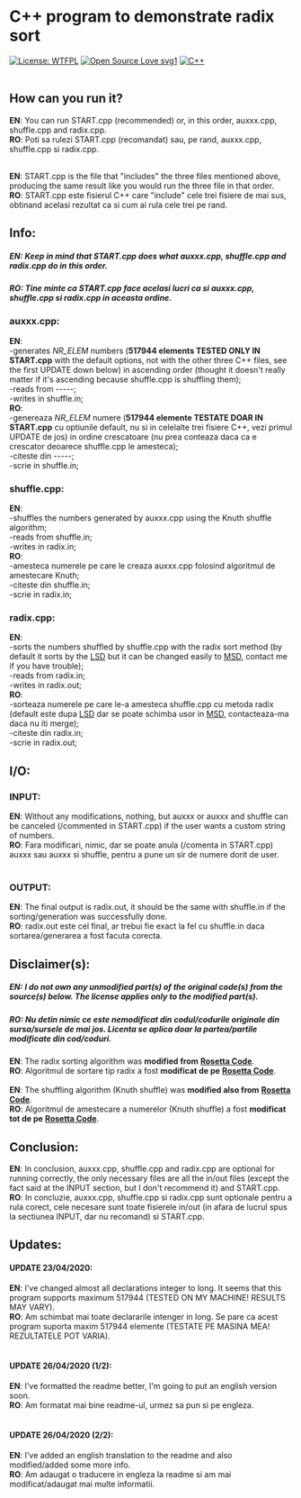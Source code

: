 # C++ program to demonstrate radix sort
[![License: WTFPL](https://img.shields.io/badge/License-WTFPL-brightgreen.svg)](http://www.wtfpl.net/about/)
[![Open Source Love svg1](https://badges.frapsoft.com/os/v1/open-source.svg?v=103)](https://github.com/ellerbrock/open-source-badges/)
[![C++](https://img.shields.io/badge/C%2B%2B-g%2B%2B-blue)](http://cplusplus.com/) <br> <br>

## How can you run it?

**EN**: You can run START.cpp (recommended) or, in this order, auxxx.cpp, shuffle.cpp and radix.cpp.  <br>
**RO**: Poti sa rulezi START.cpp (recomandat) sau, pe rand, auxxx.cpp, shuffle.cpp si radix.cpp. <br> <br>

**EN**: START.cpp is the file that "includes" the three files mentioned above, producing the same result like you would run the three file in that order. <br>
**RO**: START.cpp este fisierul C++ care "include" cele trei fisiere de mai sus, obtinand acelasi rezultat ca si cum ai rula cele trei pe rand.

## Info:

##### EN: Keep in mind that START.cpp does what auxxx.cpp, shuffle.cpp and radix.cpp do in this order.
##### RO: Tine minte ca START.cpp face acelasi lucri ca si auxxx.cpp, shuffle.cpp si radix.cpp in aceasta ordine.

### auxxx.cpp:
**EN**: <br>
 -generates *NR_ELEM* numbers (**517944 elements TESTED ONLY IN START.cpp** with the default options, not with the other three C++ files, see the first UPDATE down below) in ascending order (thought it doesn't really matter if it's ascending because shuffle.cpp is shuffling them); <br>
 -reads from -----; <br>
 -writes in shuffle.in; <br>
**RO**: <br>
 -genereaza *NR_ELEM* numere (**517944 elemente TESTATE DOAR IN START.cpp** cu optiunile default, nu si in celelalte trei fisiere C++, vezi primul UPDATE de jos) in ordine crescatoare (nu prea conteaza daca ca e crescator deoarece shuffle.cpp le amesteca); <br>
 -citeste din -----; <br>
 -scrie in shuffle.in; <br> 


### shuffle.cpp:
**EN**: <br>
 -shuffles the numbers generated by auxxx.cpp using the Knuth shuffle algorithm; <br>
 -reads from shuffle.in; <br>
 -writes in radix.in; <br>
**RO**: <br>
 -amesteca numerele pe care le creaza auxxx.cpp folosind algoritmul de amestecare Knuth; <br>
 -citeste din shuffle.in; <br>
 -scrie in radix.in; <br>

### radix.cpp:
**EN**: <br>
 -sorts the numbers shuffled by shuffle.cpp with the radix sort method (by default it sorts by the [LSD][lsd] but it can be changed easily to [MSD][msd], contact me if you have trouble); <br>
 -reads from radix.in; <br>
 -writes in radix.out; <br>
**RO**: <br>
 -sorteaza numerele pe care le-a amesteca shuffle.cpp cu metoda radix (default este dupa [LSD][lsd] dar se poate schimba usor in [MSD][msd], contacteaza-ma daca nu iti merge); <br>
 -citeste din radix.in; <br>
 -scrie in radix.out; <br>

## I/O:
### INPUT:
**EN**: Without any modifications, nothing, but auxxx or auxxx and shuffle can be canceled (/commented in START.cpp) if the user wants a custom string of numbers. <br>
**RO**: Fara modificari, nimic, dar se poate anula (/comenta in START.cpp) auxxx sau auxxx si shuffle, pentru a pune un sir de numere dorit de user. <br> <br>
### OUTPUT:
**EN**: The final output is radix.out, it should be the same with shuffle.in if the sorting/generation was successfully done. <br>
**RO**: radix.out este cel final, ar trebui fie exact la fel cu shuffle.in daca sortarea/generarea a fost facuta corecta.

## Disclaimer(s):
##### EN: I do not own any unmodified part(s) of the original code(s) from the source(s) below. The license applies only to the modified part(s).
##### RO: Nu detin nimic ce este nemodificat din codul/codurile originale din sursa/sursele de mai jos. Licenta se aplica doar la partea/partile modificate din cod/coduri.
**EN**: The radix sorting algorithm was **modified from** [**Rosetta Code**][rcr]. <br>
**RO**: Algoritmul de sortare tip radix a fost **modificat de pe** [**Rosetta Code**][rcr]. <br> <br>
**EN**: The shuffling algorithm (Knuth shuffle) was **modified also from** [**Rosetta Code**][rcs]. <br>
**RO**: Algoritmul de amestecare a numerelor (Knuth shuffle) a fost **modificat tot de pe** [**Rosetta Code**][rcs]. <br>


## Conclusion:
**EN**: In conclusion, auxxx.cpp, shuffle.cpp and radix.cpp are optional for running correctly, the only necessary files are all the in/out files (except the fact said at the INPUT section, but I don't recommend it) and START.cpp. <br>
**RO**: In concluzie, auxxx.cpp, shuffle.cpp si radix.cpp sunt optionale pentru a rula corect, cele necesare sunt toate fisierele in/out (in afara de lucrul spus la sectiunea INPUT, dar nu recomand) si START.cpp.

## Updates:
#### UPDATE 23/04/2020: <br> 
**EN**: I've changed almost all declarations integer to long. It seems that this program supports maximum 517944 (TESTED ON MY MACHINE! RESULTS MAY VARY). <br>
**RO**: Am schimbat mai toate declararile intenger in long. Se pare ca acest program suporta maxim 517944 elemente (TESTATE PE MASINA MEA! REZULTATELE POT VARIA). <br> <br>
#### UPDATE 26/04/2020 (1/2): <br>
**EN**: I've formatted the readme better, I'm going to put an english version soon. <br>
**RO**: Am formatat mai bine readme-ul, urmez sa pun si pe engleza. <br> <br>
#### UPDATE 26/04/2020 (2/2): <br>
**EN**: I've added an english translation to the readme and also modified/added some more info. <br>
**RO**: Am adaugat o traducere in engleza la readme si am mai modificat/adaugat mai multe informatii.

[lsd]: https://en.wikipedia.org/wiki/Radix_sort#Least_significant_digit
[msd]: https://en.wikipedia.org/wiki/Radix_sort#Most_significant_digit
[rcr]: http://rosettacode.org/wiki/Sorting_algorithms/Radix_sort#C.2B.2B
[rcs]: http://rosettacode.org/wiki/Knuth_shuffle#C.2B.2B
